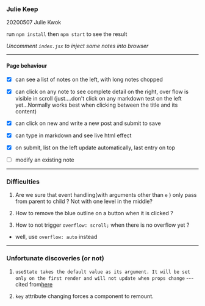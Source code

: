 ### Julie Keep

20200507 Julie Kwok

run `npm install` then `npm start` to see the result

_Uncomment `index.jsx` to inject some notes into browser_

* * *
#### Page behaviour

- [x] can see a list of notes on the left, with long notes chopped
- [x] can click on any note to see complete detail on the right, over flow is visible in scroll (just....don't click on any markdown test on the left yet...Normally works best when clicking between the title and its content)
- [x] can click on new and write a new post and submit to save
- [x] can type in markdown and see live html effect
- [x] on submit, list on the left update automatically, last entry on top

- [ ] modify an existing note   

* * *
### Difficulties

1. Are we sure that event handling(with arguments other than `e` ) only pass from parent to child ? Not with one level in the middle?

2. How to remove the blue outline on a button when it is clicked ?

3. How to not trigger `overflow: scroll;` when there is no overflow yet ? 
- well, use `overflow: auto` instead

* * *
### Unfortunate discoveries (or not)
1. `useState takes the default value as its argument. It will be set only on the first render and will not update when props change` --- cited from[here](https://stackoverflow.com/questions/55316225/usestate-not-setting-variable)

2. `key` attribute changing forces a component to remount.
